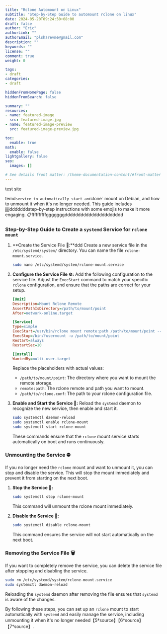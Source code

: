 ```yaml
---
title: "Rclone Automount on Linux"
subtitle: "Step-by-Step Guide to automount rclone on linux"
date: 2024-05-20T09:24:50+08:00
draft: false
author: "Eric"
authorLink: ""
authorEmail: "plsharevme@gmail.com"
description: ""
keywords: ""
license: ""
comment: true
weight: 0

tags:
- draft
categories:
- draft

hiddenFromHomePage: false
hiddenFromSearch: false

summary: ""
resources:
- name: featured-image
  src: featured-image.jpg
- name: featured-image-preview
  src: featured-image-preview.jpg

toc:
  enable: true
math:
  enable: false
lightgallery: false
seo:
  images: []

# See details front matter: /theme-documentation-content/#front-matter
---
```


<!--more-->
test site

temd` service to automatically start an `rclone` mount on Debian, and how to unmount it when it's no longer needed. This guide includes jjjjdddddddstep-by-step instructions with some emojis to make it more engaging. 📋ffffffffffgggggggdddddddddddddddddddddd

### Step-by-Step Guide to Create a `systemd` Service for `rclone mount`

1. **Create the Service File 📄:**ddd
   Create a new service file in the `/etc/systemd/system/` directory. You can name the file `rclone-mount.service`.

   ```sh
   sudo nano /etc/systemd/system/rclone-mount.service
   ```

2. **Configure the Service File ⚙️:**
   Add the following configuration to the service file. Adjust the `ExecStart` command to match your specific `rclone` configuration, and ensure that the paths are correct for your setup.

   ```ini
   [Unit]
   Description=Mount Rclone Remote
   AssertPathIsDirectory=/path/to/mount/point
   After=network-online.target

   [Service]
   Type=simple
   ExecStart=/usr/bin/rclone mount remote:path /path/to/mount/point --config /path/to/rclone.conf --vfs-cache-mode writes
   ExecStop=/bin/fusermount -u /path/to/mount/point
   Restart=always
   RestartSec=10

   [Install]
   WantedBy=multi-user.target
   ```

   Replace the placeholders with actual values:
   - `/path/to/mount/point`: The directory where you want to mount the remote storage.
   - `remote:path`: The rclone remote and path you want to mount.
   - `/path/to/rclone.conf`: The path to your rclone configuration file.

3. **Enable and Start the Service 🚀:**
   Reload the `systemd` daemon to recognize the new service, then enable and start it.

   ```sh
   sudo systemctl daemon-reload
   sudo systemctl enable rclone-mount
   sudo systemctl start rclone-mount
   ```

   These commands ensure that the `rclone` mount service starts automatically on boot and runs continuously.

### Unmounting the Service ⛔️

If you no longer need the `rclone` mount and want to unmount it, you can stop and disable the service. This will stop the mount immediately and prevent it from starting on the next boot.

1. **Stop the Service 🛑:**

   ```sh
   sudo systemctl stop rclone-mount
   ```

   This command will unmount the rclone mount immediately.

2. **Disable the Service 🚫:**

   ```sh
   sudo systemctl disable rclone-mount
   ```

   This command ensures the service will not start automatically on the next boot.

### Removing the Service File 🗑️

If you want to completely remove the service, you can delete the service file after stopping and disabling the service.

```sh
sudo rm /etc/systemd/system/rclone-mount.service
sudo systemctl daemon-reload
```

Reloading the `systemd` daemon after removing the file ensures that `systemd` is aware of the changes.

By following these steps, you can set up an `rclone` mount to start automatically with `systemd` and easily manage the service, including unmounting it when it's no longer needed【5†source】【6†source】【7†source】.